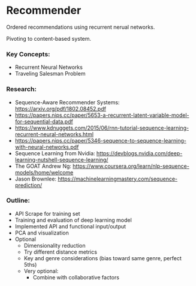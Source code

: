 # Recommender
Ordered recommendations using recurrent nerual networks.

Pivoting to content-based system.

### Key Concepts:
- Recurrent Neural Networks
- Traveling Salesman Problem

### Research:
- Sequence-Aware Recommender Systems: https://arxiv.org/pdf/1802.08452.pdf
- https://papers.nips.cc/paper/5653-a-recurrent-latent-variable-model-for-sequential-data.pdf
- https://www.kdnuggets.com/2015/06/rnn-tutorial-sequence-learning-recurrent-neural-networks.html
- https://papers.nips.cc/paper/5346-sequence-to-sequence-learning-with-neural-networks.pdf
- Sequence Learning from Nvidia: https://devblogs.nvidia.com/deep-learning-nutshell-sequence-learning/
- The GOAT Andrew Ng: https://www.coursera.org/learn/nlp-sequence-models/home/welcome
- Jason Brownlee: https://machinelearningmastery.com/sequence-prediction/

### Outline:
- API Scrape for training set
- Training and evaluation of deep learning model
- Implemented API and functional input/output
- PCA and visualization
- Optional
  - Dimensionality reduction
  - Try different distance metrics
  - Key and genre considerations (bias toward same genre, perfect 5ths)
  - Very optional:
    - Combine with collaborative factors
